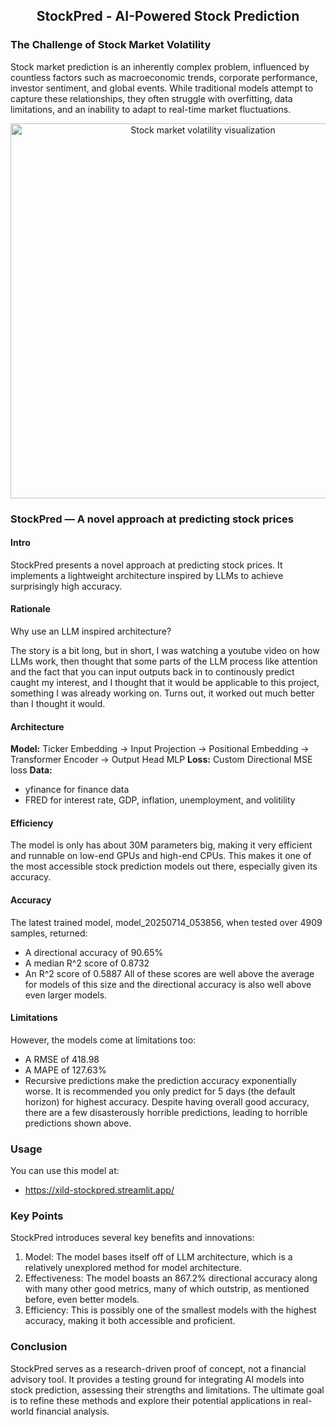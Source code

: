 <center>

## StockPred - AI-Powered Stock Prediction

</center>

### The Challenge of Stock Market Volatility

Stock market prediction is an inherently complex problem, influenced by countless factors such as macroeconomic trends, corporate performance, investor sentiment, and global events. While traditional models attempt to capture these relationships, they often struggle with overfitting, data limitations, and an inability to adapt to real-time market fluctuations.

<center> 

<img src="static/imgs/market_volatility.png" alt="Stock market volatility visualization" width="600"> 

</center>

### StockPred — A novel approach at predicting stock prices

#### Intro
StockPred presents a novel approach at predicting stock prices. It implements a lightweight architecture inspired by LLMs to achieve surprisingly high accuracy.

#### Rationale
Why use an LLM inspired architecture?

The story is a bit long, but in short, I was watching a youtube video on how LLMs work, then thought that some parts of the LLM process like attention and the fact that you can input outputs back in to continously predict caught my interest, and I thought that it would be applicable to this project, something I was already working on. Turns out, it worked out much better than I thought it would.
#### Architecture
**Model:**
Ticker Embedding -> Input Projection -> Positional Embedding -> Transformer Encoder -> Output Head MLP
**Loss:**
Custom Directional MSE loss
**Data:**
- yfinance for finance data
- FRED for interest rate, GDP, inflation, unemployment, and volitility
#### Efficiency
The model is only has about 30M parameters big, making it very efficient and runnable on low-end GPUs and high-end CPUs. This makes it one of the most accessible stock prediction models out there, especially given its accuracy.
#### Accuracy
The latest trained model, model_20250714_053856, when tested over 4909 samples, returned:
- A directional accuracy of 90.65%
- A median R^2 score of 0.8732
- An R^2 score of 0.5887
All of these scores are well above the average for models of this size and the directional accuracy is also well above even larger models.
#### Limitations
However, the models come at limitations too:
- A RMSE of 418.98
- A MAPE of 127.63%
- Recursive predictions make the prediction accuracy exponentially worse. It is recommended you only predict for 5 days (the default horizon) for highest accuracy.
Despite having overall good accuracy, there are a few disasterously horrible predictions, leading to horrible predictions shown above. 
### Usage
You can use this model at:
- https://xild-stockpred.streamlit.app/

### Key Points
StockPred introduces several key benefits and innovations:

1. Model: The model bases itself off of LLM architecture, which is a relatively unexplored method for model architecture.
2. Effectiveness: The model boasts an 867.2% directional accuracy along with many other good metrics, many of which outstrip, as mentioned before, even better models.
3. Efficiency: This is possibly one of the smallest models with the highest accuracy, making it both accessible and proficient.

### Conclusion

StockPred serves as a research-driven proof of concept, not a financial advisory tool. It provides a testing ground for integrating AI models into stock prediction, assessing their strengths and limitations. The ultimate goal is to refine these methods and explore their potential applications in real-world financial analysis.
